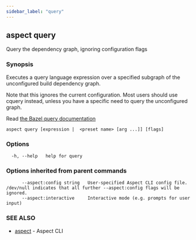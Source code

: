 ```yaml
---
sidebar_label: "query"
---
```

## aspect query

Query the dependency graph, ignoring configuration flags

### Synopsis

Executes a query language expression over a specified subgraph of the unconfigured build dependency graph.

Note that this ignores the current configuration. Most users should use cquery instead,
unless you have a specific need to query the unconfigured graph.

Read [the Bazel query documentation](https://bazel.build/query/quickstart)

```
aspect query [expression |  <preset name> [arg ...]] [flags]
```

### Options

```
  -h, --help   help for query
```

### Options inherited from parent commands

```
      --aspect:config string   User-specified Aspect CLI config file. /dev/null indicates that all further --aspect:config flags will be ignored.
      --aspect:interactive     Interactive mode (e.g. prompts for user input)
```

### SEE ALSO

* [aspect](aspect.md)	 - Aspect CLI

